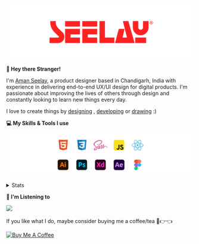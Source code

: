 [![banner](./images/seelay.svg)](https://www.seelay.in)

**👋 Hey there Stranger!**

I'm [Aman Seelay](https://www.seelay.in), a product designer based in Chandigarh, India with experience in delivering end-to-end UX/UI design for digital products. I'm passionate about improving the lives of others through design and constantly looking to learn new things every day.

I love to create things by [designing](https://www.seelay.in/#work) , [developing](https://www.seelay.in/#projects) or [drawing](https://art.seelay.in) :)

**💻 My Skills & Tools I use**

[![banner](./images/skills&tools.svg)](https://www.seelay.in/about)

<details>
  <summary>Stats</summary>

---

<!--START_SECTION:waka-->
![Profile Views](http://img.shields.io/badge/Profile%20Views-9-blue)

**🐱 My GitHub Data** 

> 📦 472.9 kB Used in GitHub's Storage 
 > 
> 🏆 427 Contributions in the Year 2023
 > 
> 💼 Opted to Hire
 > 
> 📜 1 Public Repository 
 > 
> 🔑 38 Private Repository 
 > 
**I'm a Night 🦉** 

```text
🌞 Morning                275 commits         ████░░░░░░░░░░░░░░░░░░░░░   17.66 % 
🌆 Daytime                267 commits         ████░░░░░░░░░░░░░░░░░░░░░   17.15 % 
🌃 Evening                451 commits         ███████░░░░░░░░░░░░░░░░░░   28.97 % 
🌙 Night                  564 commits         █████████░░░░░░░░░░░░░░░░   36.22 % 
```
📅 **I'm Most Productive on Sunday** 

```text
Monday                   208 commits         ███░░░░░░░░░░░░░░░░░░░░░░   13.36 % 
Tuesday                  278 commits         ████░░░░░░░░░░░░░░░░░░░░░   17.85 % 
Wednesday                148 commits         ██░░░░░░░░░░░░░░░░░░░░░░░   09.51 % 
Thursday                 244 commits         ████░░░░░░░░░░░░░░░░░░░░░   15.67 % 
Friday                   170 commits         ███░░░░░░░░░░░░░░░░░░░░░░   10.92 % 
Saturday                 209 commits         ███░░░░░░░░░░░░░░░░░░░░░░   13.42 % 
Sunday                   300 commits         █████░░░░░░░░░░░░░░░░░░░░   19.27 % 
```


📊 **This Week I Spent My Time On** 

```text
🕑︎ Time Zone: Asia/Kolkata

💬 Programming Languages: 
JSON                     4 hrs 19 mins       ██████████░░░░░░░░░░░░░░░   41.44 % 
JavaScript               3 hrs 56 mins       █████████░░░░░░░░░░░░░░░░   37.64 % 
Other                    1 hr 31 mins        ████░░░░░░░░░░░░░░░░░░░░░   14.55 % 
CSS                      22 mins             █░░░░░░░░░░░░░░░░░░░░░░░░   03.62 % 
Bash                     7 mins              ░░░░░░░░░░░░░░░░░░░░░░░░░   01.25 % 

🔥 Editors: 
VS Code                  9 hrs 1 min         ██████████████████████░░░   86.31 % 
Edge                     1 hr 25 mins        ███░░░░░░░░░░░░░░░░░░░░░░   13.69 % 

💻 Operating System: 
Windows                  10 hrs 27 mins      █████████████████████████   100.00 % 
```

**I Mostly Code in JavaScript** 

```text
JavaScript               27 repos            █████████████████░░░░░░░░   67.50 % 
TypeScript               10 repos            ██████░░░░░░░░░░░░░░░░░░░   25.00 % 
Java                     3 repos             ██░░░░░░░░░░░░░░░░░░░░░░░   07.50 % 
```




 Last Updated on 28/09/2023 06:38:52 UTC
<!--END_SECTION:waka-->

---

 </details>

**🎵 I'm Listening to**

<object data="https://now-play.vercel.app/api/generate?uid=7a17a86e-d6b7-43b5-8d9c-1d6dae42a779" >

  <img src="https://now-play.vercel.app/api/generate?uid=7a17a86e-d6b7-43b5-8d9c-1d6dae42a779" />

</object>

If you like what I do, maybe consider buying me a coffee/tea 🥺👉👈

<a href="https://www.buymeacoffee.com/seelay" target="_blank"><img src="https://cdn.buymeacoffee.com/buttons/v2/default-red.png" alt="Buy Me A Coffee" width="150" ></a>
